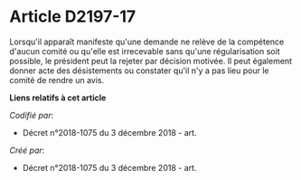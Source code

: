 # Article D2197-17

Lorsqu'il apparaît manifeste qu'une demande ne relève de la compétence d'aucun comité ou qu'elle est irrecevable sans qu'une
régularisation soit possible, le président peut la rejeter par décision motivée. Il peut également donner acte des
désistements ou constater qu'il n'y a pas lieu pour le comité de rendre un avis.

**Liens relatifs à cet article**

_Codifié par_:

  - Décret n°2018-1075 du 3 décembre 2018 - art.

_Créé par_:

  - Décret n°2018-1075 du 3 décembre 2018 - art.
